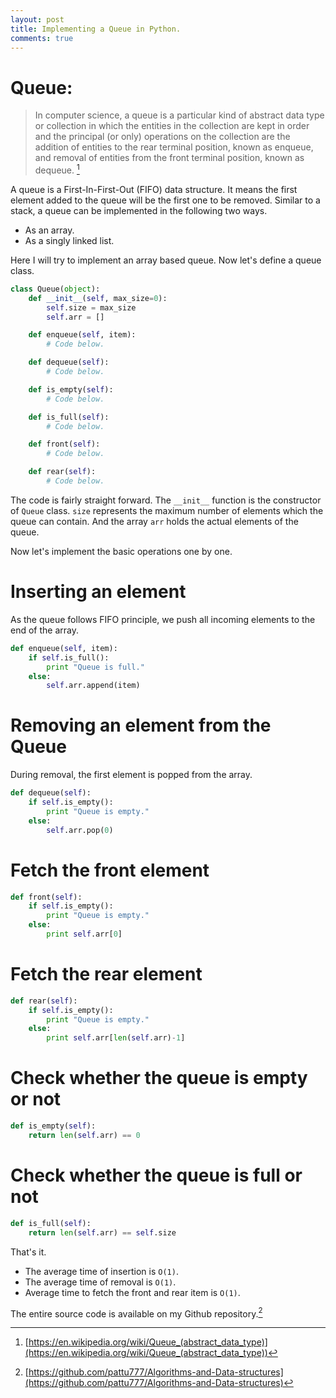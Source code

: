 ```yaml
---
layout: post
title: Implementing a Queue in Python.
comments: true
---
```


# Queue:

> In computer science, a queue is a particular kind of abstract data type or collection in which the entities in the collection are kept in order and the principal (or only) operations on the collection are the addition of entities to the rear terminal position, known as enqueue, and removal of entities from the front terminal position, known as dequeue. [^1]

A queue is a First-In-First-Out (FIFO) data structure. It means the first element added to the queue will be the first one to be removed. Similar to a stack, a queue can be implemented in the following two ways.

* As an array.
* As a singly linked list.

Here I will try to implement an array based queue. Now let's define a queue class.

```python
class Queue(object):
    def __init__(self, max_size=0):
        self.size = max_size
        self.arr = []

    def enqueue(self, item):
        # Code below.

    def dequeue(self):
        # Code below.

    def is_empty(self):
        # Code below.

    def is_full(self):
        # Code below.

    def front(self):
        # Code below.

    def rear(self):
        # Code below.
```

The code is fairly straight forward. The `__init__` function is the constructor of `Queue` class. `size` represents the maximum number of elements which the queue can contain. And the array `arr` holds the actual elements of the queue.

Now let's implement the basic operations one by one.

# Inserting an element
As the queue follows FIFO principle, we push all incoming elements to the end of the array.

```python
def enqueue(self, item):
    if self.is_full():
        print "Queue is full."
    else:
        self.arr.append(item)
```

# Removing an element from the Queue
During removal, the first element is popped from the array.

```python
def dequeue(self):
    if self.is_empty():
        print "Queue is empty."
    else:
        self.arr.pop(0)
```

# Fetch the front element

```python
def front(self):
    if self.is_empty():
        print "Queue is empty."
    else:
        print self.arr[0]
```

# Fetch the rear element

```python
def rear(self):
    if self.is_empty():
        print "Queue is empty."
    else:
        print self.arr[len(self.arr)-1]
```

# Check whether the queue is empty or not

```python
def is_empty(self):
    return len(self.arr) == 0
```

# Check whether the queue is full or not

```python
def is_full(self):
    return len(self.arr) == self.size
```

That's it.

* The average time of insertion is `O(1)`.
* The average time of removal is `O(1)`.
* Average time to fetch the front and rear item is `O(1)`.

The entire source code is available on my Github repository.[^2]

[^1]: [https://en.wikipedia.org/wiki/Queue_(abstract_data_type)](https://en.wikipedia.org/wiki/Queue_(abstract_data_type))
[^2]: [https://github.com/pattu777/Algorithms-and-Data-structures](https://github.com/pattu777/Algorithms-and-Data-structures)
